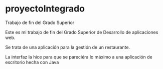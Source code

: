 # proyectoIntegrado
Trabajo de fin del Grado Superior

Este es mi trabajo de fin del Grado Superior de Desarrollo de aplicaciones web.

Se trata de una aplicación para la gestión de un restaurante.

La interfaz la hice para que se pareciéra lo máximo a una aplicación de escritorio hecha con Java
